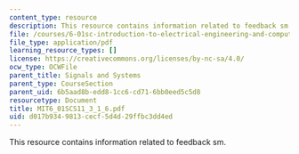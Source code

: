 ```yaml
---
content_type: resource
description: This resource contains information related to feedback sm.
file: /courses/6-01sc-introduction-to-electrical-engineering-and-computer-science-i-spring-2011/d017b9349813cecf5d4d29ffbc3dd4ed_MIT6_01SCS11_3_1_6.pdf
file_type: application/pdf
learning_resource_types: []
license: https://creativecommons.org/licenses/by-nc-sa/4.0/
ocw_type: OCWFile
parent_title: Signals and Systems
parent_type: CourseSection
parent_uid: 6b5aad8b-edd8-1cc6-cd71-6bb0eed5c5d8
resourcetype: Document
title: MIT6_01SCS11_3_1_6.pdf
uid: d017b934-9813-cecf-5d4d-29ffbc3dd4ed
---
```

This resource contains information related to feedback sm.